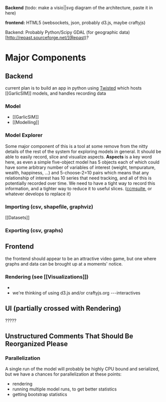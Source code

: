 **Backend**
(todo: make a visio||svg diagram of the architecture, paste it in here)


**frontend:**
 HTML5 (websockets, json, probably d3.js, maybe craftyjs)

Backend:
 Probably Python/Scipy
 GDAL (for geographic data)
 [http://repast.sourceforge.net/](Repast)?

# Major Components
## Backend
   current plan is to build an app in python using [Twisted](http://twistedmatrix.com/trac/) which hosts [[GarlicSIM]] models, and handles recording data
### Model
* [[GarlicSIM]]
* [[Modelling]]

### Model Explorer
  Some major component of this is a tool at some remove from the nitty details of the rest of the system for exploring models in general. It should be able to easily record, slice and visualize aspects. **Aspects** is a key word here, as even a simple five-object model has 5 objects each of which could have some arbitrary number of variables of interest (weight, tempurature, wealth, happiness, ...) and 5-choose-2=10 pairs which means that any relationship of interest has 10 series that need tracking, and all of this is potentially recorded over time. We need to have a tight way to record this information, and a tighter way to reduce it to useful slices.
   ([ccmsuite](http://github.com/tcstewar/ccmsuite), or whatever develops to replace it)

### Importing (csv, shapefile, graphviz)
  [[Datasets]]

### Exporting (csv, graphs)


## Frontend
  the frontend should appear to be an attractive video game, but one where graphs and data can be brought up at a moments' notice.

### Rendering (see [[Visualizations]])
  * 
  * we're thinking of using d3.js and/or craftyjs.org
  ---interactives
## UI (partially crossed with Rendering)
   ?????  



## Unstructured Comments That Should Be Reorganized Please

### Parallelization
 A single run of the model will probably be highly CPU bound and serialized, but we have a chances for parallelization at these points:
 * rendering
 * running multiple model runs, to get better statistics
 * getting bootstrap statistics

 